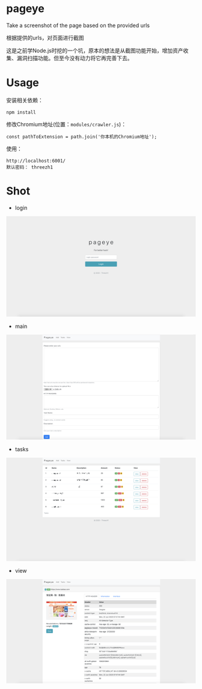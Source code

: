 # pageye

Take a screenshot of the page based on the provided urls

根据提供的urls，对页面进行截图

这是之前学Node.js时挖的一个坑，原本的想法是从截图功能开始，增加资产收集、漏洞扫描功能。但至今没有动力将它再完善下去。

# Usage

安装相关依赖：

```
npm install
```

修改Chromium地址(位置：`modules/crawler.js`)：

```
const pathToExtension = path.join('你本机的Chromium地址');
```

使用：

```
http://localhost:6001/
默认密码： threezh1
```

# Shot

- login

![image](images/login.png)

- main

![image](images/main.png)

- tasks

![image](images/tasks.png)

- view

![image](images/view.png)
